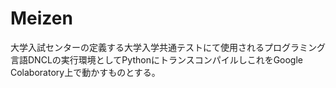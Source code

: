 # Meizen
大学入試センターの定義する大学入学共通テストにて使用されるプログラミング言語DNCLの実行環境としてPythonにトランスコンパイルしこれをGoogle Colaboratory上で動かすものとする。
